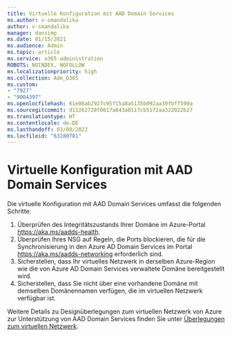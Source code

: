 ```yaml
---
title: Virtuelle Konfiguration mit AAD Domain Services
ms.author: v-smandalika
author: v-smandalika
manager: dansimp
ms.date: 01/15/2021
ms.audience: Admin
ms.topic: article
ms.service: o365-administration
ROBOTS: NOINDEX, NOFOLLOW
ms.localizationpriority: high
ms.collection: Adm_O365
ms.custom:
- "7927"
- "9004397"
ms.openlocfilehash: 61e08ab2927c95f15a8a5135b092aa39fbff590a
ms.sourcegitcommit: d11262728f0617a843a0117cb5172aa322022b27
ms.translationtype: HT
ms.contentlocale: de-DE
ms.lasthandoff: 03/08/2022
ms.locfileid: "63280781"
---
```

# <a name="virtual-configuration-with-aad-domain-services"></a>Virtuelle Konfiguration mit AAD Domain Services

Die virtuelle Konfiguration mit AAD Domain Services umfasst die folgenden Schritte: 

1. Überprüfen des Integritätszustands Ihrer Domäne im Azure-Portal https://aka.ms/aadds-health.
2. Überprüfen Ihres NSG auf Regeln, die Ports blockieren, die für die Synchronisierung in den Azure AD Domain Services im Portal https://aka.ms/aadds-networking erforderlich sind.
3. Sicherstellen, dass Ihr virtuelles Netzwerk in derselben Azure-Region wie die von Azure AD Domain Services verwaltete Domäne bereitgestellt wird.
4. Sicherstellen, dass Sie nicht über eine vorhandene Domäne mit demselben Domänennamen verfügen, die im virtuellen Netzwerk verfügbar ist.

Weitere Details zu Designüberlegungen zum virtuellen Netzwerk von Azure zur Unterstützung von AAD Domain Services finden Sie unter [Überlegungen zum virtuellen Netzwerk](https://docs.microsoft.com/azure/active-directory-domain-services/network-considerations).

